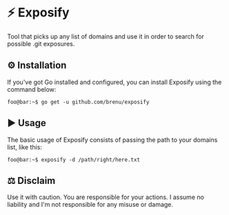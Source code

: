 # :zap: Exposify

Tool that picks up any list of domains and use it in order to search for possible .git exposures. 

## :gear: Installation

If you've got Go installed and configured, you can install Exposify using the command below:

```console
foo@bar:~$ go get -u github.com/brenu/exposify
```

## :arrow_forward: Usage

The basic usage of Exposify consists of passing the path to your domains list, like this:

```console
foo@bar:~$ exposify -d /path/right/here.txt
```

## :balance_scale: Disclaim

Use it with caution. You are responsible for your actions. I assume no liability and I'm not responsible for any misuse or damage.